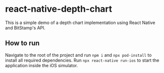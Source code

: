 # react-native-depth-chart

This is a simple demo of a depth chart implementation using React Native and BitStamp's API.

## How to run

Navigate to the root of the project and run `npm i` and `npx pod-install` to install all required dependencies.
Run `npx react-native run-ios` to start the application inside the iOS simulator.
